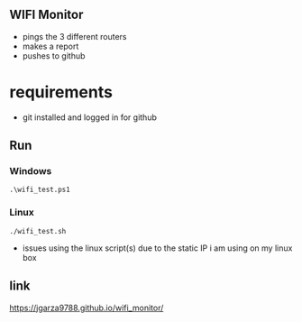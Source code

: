 WIFI Monitor
---
* pings the 3 different routers
* makes a report
* pushes to github

# requirements
* git installed and logged in for github

## Run 
### Windows
`.\wifi_test.ps1`

### Linux
`./wifi_test.sh`
* issues using the linux script(s) due to the static IP i am using on my linux box


## link
https://jgarza9788.github.io/wifi_monitor/